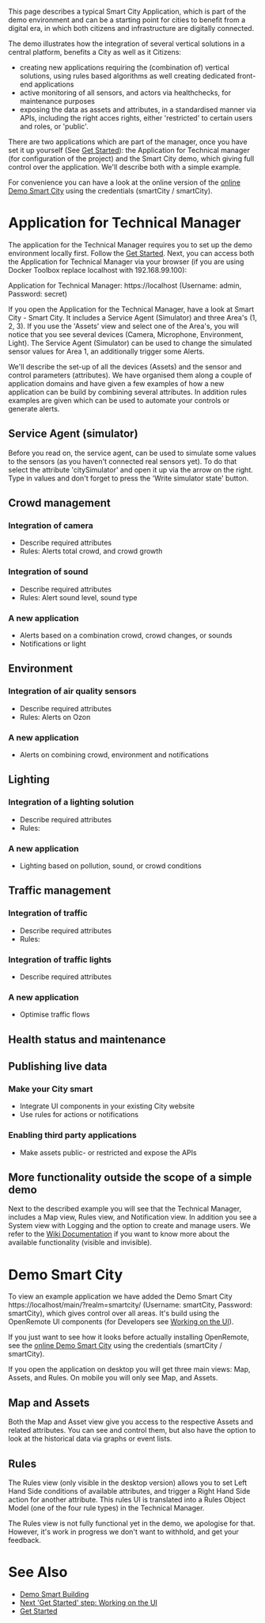 This page describes a typical Smart City Application, which is part of the demo environment and can be a starting point for cities to benefit from a digital era, in which both citizens and infrastructure are digitally connected. 

The demo illustrates how the integration of several vertical solutions in a central platform, benefits a City as well as it Citizens:
* creating new applications requiring the (combination of) vertical solutions, using rules based algorithms as well creating dedicated front-end applications
* active monitoring of all sensors, and actors via healthchecks, for maintenance purposes
* exposing the data as assets and attributes, in a standardised manner via APIs, including the right acces rights, either 'restricted' to certain users and roles, or 'public'.

There are two applications which are part of the manager, once you have set it up yourself (See [Get Started](https://openremote.io/get-started-manager/)): the Application for Technical manager (for configuration of the project) and the Smart City demo, which giving full control over the application. We'll describe both with a simple example.

For convenience you can have a look at the online version of the [online Demo Smart City](https://demo.openremote.io/main/?realm=smartcity) using the credentials (smartCity / smartCity).

# Application for Technical Manager

The application for the Technical Manager requires you to set up the demo environment locally first. Follow the [Get Started](https://openremote.io/get-started-manager/). Next, you can access both the Application for Technical Manager via your browser (if you are using Docker Toolbox replace localhost with 192.168.99.100):

Application for Technical Manager: https://localhost (Username: admin, Password: secret)

If you open the Application for the Technical Manager, have a look at Smart City - Smart City. It includes a Service Agent (Simulator) and three Area's (1, 2, 3). If you use the 'Assets' view and select one of the Area's, you will notice that you see several devices (Camera, Microphone, Environment, Light). The Service Agent (Simulator) can be used to change the simulated sensor values for Area 1, an additionally trigger some Alerts. 

We'll describe the set-up of all the devices (Assets) and the sensor and control parameters (attributes). We have organised them along a couple of application domains and have given a few examples of how a new application can be build by combining several attributes. In addition rules examples are given which can be used to automate your controls or generate alerts. 

## Service Agent (simulator)

Before you read on, the service agent, can be used to simulate some values to the sensors (as you haven't connected real sensors yet). To do that select the attribute 'citySimulator' and open it up via the arrow on the right. Type in values and don't forget to press the 'Write simulator state' button.

## Crowd management

### Integration of camera

* Describe required attributes
* Rules: Alerts total crowd, and crowd growth

### Integration of sound

* Describe required attributes
* Rules: Alert sound level, sound type

### A new application

* Alerts based on a combination crowd, crowd changes, or sounds
* Notifications or light

## Environment

### Integration of air quality sensors

* Describe required attributes
* Rules: Alerts on Ozon

### A new application

* Alerts on combining crowd, environment and notifications

## Lighting

### Integration of a lighting solution

* Describe required attributes
* Rules:

### A new application

* Lighting based on pollution, sound, or crowd conditions

## Traffic management

### Integration of traffic

* Describe required attributes
* Rules:

### Integration of traffic lights

* Describe required attributes

### A new application

* Optimise traffic flows

## Health status and maintenance

## Publishing live data

### Make your City smart

* Integrate UI components in your existing City website
* Use rules for actions or notifications

### Enabling third party applications 

* Make assets public- or restricted and expose the APIs

## More functionality outside the scope of a simple demo

Next to the described example you will see that the Technical Manager, includes a Map view, Rules view, and Notification view. In addition you see a System view with Logging and the option to create and manage users. We refer to the [Wiki Documentation](https://github.com/openremote/openremote/wiki) if you want to know more about the available functionality (visible and invisible).

# Demo Smart City

To view an example application we have added the Demo Smart City https://localhost/main/?realm=smartcity/ (Username: smartCity, Password: smartCity), which gives control over all areas. It's build using the OpenRemote UI components (for Developers see [Working on the UI](https://github.com/openremote/openremote/wiki/Developer-Guide%3A-Working-on-the-UI)).

If you just want to see how it looks before actually installing OpenRemote, see the [online Demo Smart City](https://demo.openremote.io/main/?realm=smartcity) using the credentials (smartCity / smartCity).

If you open the application on desktop you will get three main views: Map, Assets, and Rules. On mobile you will only see Map, and Assets.

## Map and Assets

Both the Map and Asset view give you access to the respective Assets and related attributes. You can see and control them, but also have the option to look at the historical data via graphs or event lists.

## Rules

The Rules view (only visible in the desktop version) allows you to set Left Hand Side conditions of available attributes, and trigger a Right Hand Side action for another attribute. This rules UI is translated into a Rules Object Model (one of the four rule types) in the Technical Manager. 

The Rules view is not fully functional yet in the demo, we apologise for that. However, it's work in progress we don't want to withhold, and get your feedback.

# See Also
- [Demo Smart Building](Demo-Smart-Building)
- [Next 'Get Started' step: Working on the UI](Developer-Guide%3A-Working-on-the-UI)
- [Get Started](https://openremote.io/get-started-manager/)
